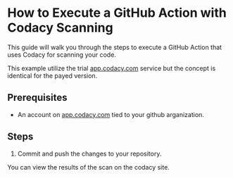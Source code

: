 # How to Execute a GitHub Action with Codacy Scanning
This guide will walk you through the steps to execute a GitHub Action that uses Codacy for scanning your code.

This example utilize the trial [app.codacy.com](https://app.codacy.com) service but the concept is identical for the payed version.

## Prerequisites

- An account on [app.codacy.com](https://www.sonarsource.com/products/sonarcloud/) tied to your github arganization.


## Steps

1. Commit and push the changes to your repository.

You can view the results of the scan on the codacy site.
